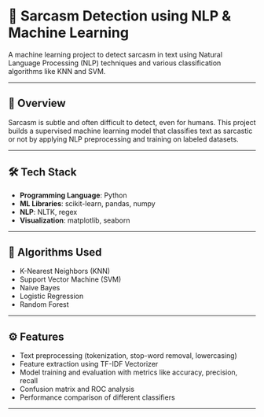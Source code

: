 # 🤖 Sarcasm Detection using NLP & Machine Learning

A machine learning project to detect sarcasm in text using Natural Language Processing (NLP) techniques and various classification algorithms like KNN and SVM.

---

## 📌 Overview

Sarcasm is subtle and often difficult to detect, even for humans. This project builds a supervised machine learning model that classifies text as sarcastic or not by applying NLP preprocessing and training on labeled datasets.

---

## 🛠️ Tech Stack

- **Programming Language**: Python  
- **ML Libraries**: scikit-learn, pandas, numpy  
- **NLP**: NLTK, regex  
- **Visualization**: matplotlib, seaborn  

---

## 🧠 Algorithms Used

- K-Nearest Neighbors (KNN)  
- Support Vector Machine (SVM)  
- Naive Bayes  
- Logistic Regression  
- Random Forest  

---

## ⚙️ Features

- Text preprocessing (tokenization, stop-word removal, lowercasing)
- Feature extraction using TF-IDF Vectorizer
- Model training and evaluation with metrics like accuracy, precision, recall
- Confusion matrix and ROC analysis
- Performance comparison of different classifiers

---

